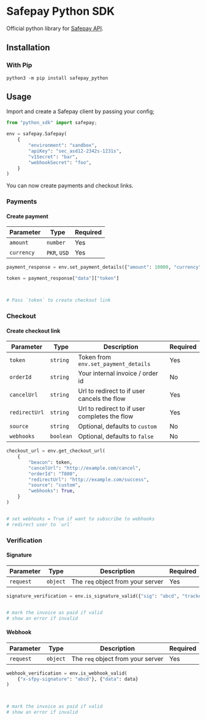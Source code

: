 # Safepay Python SDK

Official python library for [Safepay API](https://getsafepay.com).

## Installation

### With Pip

```
python3 -m pip install safepay_python
```

## Usage

Import and create a Safepay client by passing your config;

```python
from "python_sdk" import safepay;

env = safepay.Safepay(
    {
        "environment": "sandbox",
        "apiKey": "sec_asd12-2342s-1231s",
        "v1Secret": "bar",
        "webhookSecret": "foo",
    }
)

```

You can now create payments and checkout links.

### Payments

#### Create payment

| Parameter  | Type         | Required |
| ---------- | ------------ | -------- |
| `amount`   | `number`     | Yes      |
| `currency` | `PKR`, `USD` | Yes      |

```python
payment_response = env.set_payment_details({"amount": 10000, "currency": "PKR"})

token = payment_response["data"]["token"]



# Pass `token` to create checkout link
```

### Checkout

#### Create checkout link

| Parameter     | Type      | Description                                   | Required |
| ------------- | --------- | --------------------------------------------- | -------- |
| `token`       | `string`  | Token from `env.set_payment_details`          | Yes      |
| `orderId`     | `string`  | Your internal invoice / order id              | No       |
| `cancelUrl`   | `string`  | Url to redirect to if user cancels the flow   | Yes      |
| `redirectUrl` | `string`  | Url to redirect to if user completes the flow | Yes      |
| `source`      | `string`  | Optional, defaults to `custom`                | No       |
| `webhooks`    | `boolean` | Optional, defaults to `false`                 | No       |

```python
checkout_url = env.get_checkout_url(
    {
        "beacon": token,
        "cancelUrl": "http://example.com/cancel",
        "orderId": "T800",
        "redirectUrl": "http://example.com/success",
        "source": "custom",
        "webhooks": True,
    }
)


# set webhooks = True if want to subscribe to webhooks
# redirect user to `url`
```

### Verification

#### Signature

| Parameter | Type     | Description                       | Required |
| --------- | -------- | --------------------------------- | -------- |
| `request` | `object` | The `req` object from your server | Yes      |

```python
signature_verification = env.is_signature_valid({"sig": "abcd", "tracker": token})


# mark the invoice as paid if valid
# show an error if invalid
```

#### Webhook

| Parameter | Type     | Description                       | Required |
| --------- | -------- | --------------------------------- | -------- |
| `request` | `object` | The `req` object from your server | Yes      |

```python
webhook_verification = env.is_webhook_valid(
    {"x-sfpy-signature": "abcd"}, {"data": data}
)



# mark the invoice as paid if valid
# show an error if invalid
```
